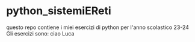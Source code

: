 # python_sistemiEReti
questo repo contiene i miei esercizi di python per l'anno scolastico 23-24
Gli esercizi sono:
ciao Luca
